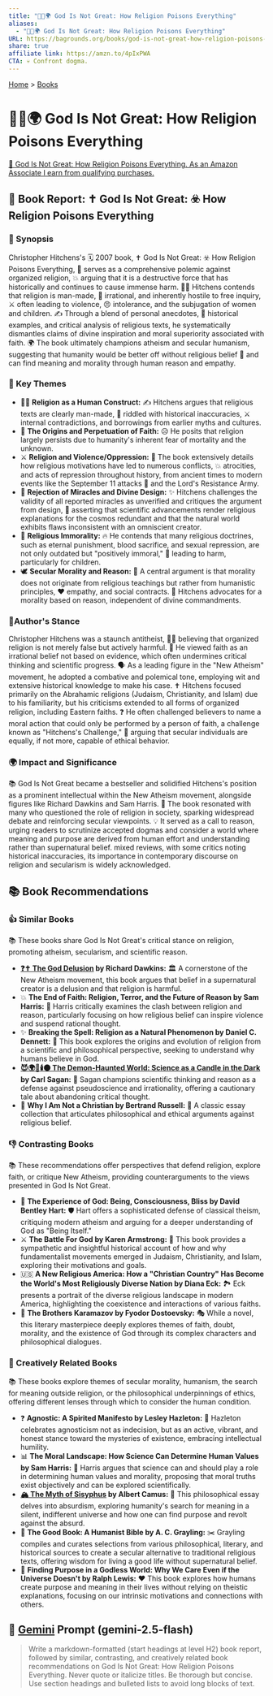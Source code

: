 ```yaml
---
title: "🙏🚫🌍 God Is Not Great: How Religion Poisons Everything"
aliases:
  - "🙏🚫🌍 God Is Not Great: How Religion Poisons Everything"
URL: https://bagrounds.org/books/god-is-not-great-how-religion-poisons-everything
share: true
affiliate link: https://amzn.to/4pIxPWA
CTA: 💀 Confront dogma.
---
```

[Home](../index.md) > [Books](./index.md)  
# 🙏🚫🌍 God Is Not Great: How Religion Poisons Everything  
[🛒 God Is Not Great: How Religion Poisons Everything. As an Amazon Associate I earn from qualifying purchases.](https://amzn.to/4pIxPWA)  
  
## 📖 Book Report: ✝️ God Is Not Great: ☣️ How Religion Poisons Everything  
  
### 📝 Synopsis  
  
 Christopher Hitchens's 🗓️ 2007 book, ✝️ God Is Not Great: ☣️ How Religion Poisons Everything, 📢 serves as a comprehensive polemic against organized religion, 💥 arguing that it is a destructive force that has historically and continues to cause immense harm. 👨‍⚖️ Hitchens contends that religion is man-made, 🤔 irrational, and inherently hostile to free inquiry, ⚔️ often leading to violence, 😠 intolerance, and the subjugation of women and children. ✍️ Through a blend of personal anecdotes, 📜 historical examples, and critical analysis of religious texts, he systematically dismantles claims of divine inspiration and moral superiority associated with faith. 🌍 The book ultimately champions atheism and secular humanism, suggesting that humanity would be better off without religious belief 🙏 and can find meaning and morality through human reason and empathy.  
  
### 🔑 Key Themes  
  
* 🧑‍🎨 **Religion as a Human Construct:** ✍️ Hitchens argues that religious texts are clearly man-made, 🧐 riddled with historical inaccuracies, ⚔️ internal contradictions, and borrowings from earlier myths and cultures.  
* 🌱 **The Origins and Perpetuation of Faith:** 😥 He posits that religion largely persists due to humanity's inherent fear of mortality and the unknown.  
* ⚔️ **Religion and Violence/Oppression:** 📖 The book extensively details how religious motivations have led to numerous conflicts, 💥 atrocities, and acts of repression throughout history, from ancient times to modern events like the September 11 attacks 🏢 and the Lord's Resistance Army.  
* 🚫 **Rejection of Miracles and Divine Design:** ✨ Hitchens challenges the validity of all reported miracles as unverified and critiques the argument from design, 🧪 asserting that scientific advancements render religious explanations for the cosmos redundant and that the natural world exhibits flaws inconsistent with an omniscient creator.  
* 👿 **Religious Immorality:** 🔥 He contends that many religious doctrines, such as eternal punishment, blood sacrifice, and sexual repression, are not only outdated but "positively immoral," 🤕 leading to harm, particularly for children.  
* 🕊️ **Secular Morality and Reason:** 🎯 A central argument is that morality does not originate from religious teachings but rather from humanistic principles, ❤️ empathy, and social contracts. 🤔 Hitchens advocates for a morality based on reason, independent of divine commandments.  
  
### 🧍Author's Stance  
  
 Christopher Hitchens was a staunch antitheist, 🙅‍♂️ believing that organized religion is not merely false but actively harmful. 🥺 He viewed faith as an irrational belief not based on evidence, which often undermines critical thinking and scientific progress. 🗣️ As a leading figure in the "New Atheism" movement, he adopted a combative and polemical tone, employing wit and extensive historical knowledge to make his case. ✝️ Hitchens focused primarily on the Abrahamic religions (Judaism, Christianity, and Islam) due to his familiarity, but his criticisms extended to all forms of organized religion, including Eastern faiths. ❓ He often challenged believers to name a moral action that could only be performed by a person of faith, a challenge known as "Hitchens's Challenge," 🤔 arguing that secular individuals are equally, if not more, capable of ethical behavior.  
  
### 🌍 Impact and Significance  
  
 📚 God Is Not Great became a bestseller and solidified Hitchens's position as a prominent intellectual within the New Atheism movement, alongside figures like Richard Dawkins and Sam Harris. 📢 The book resonated with many who questioned the role of religion in society, sparking widespread debate and reinforcing secular viewpoints. 💡 It served as a call to reason, urging readers to scrutinize accepted dogmas and consider a world where meaning and purpose are derived from human effort and understanding rather than supernatural belief. mixed reviews, with some critics noting historical inaccuracies, its importance in contemporary discourse on religion and secularism is widely acknowledged.  
  
## 📚 Book Recommendations  
  
### 👍 Similar Books  
  
📚 These books share God Is Not Great's critical stance on religion, promoting atheism, secularism, and scientific reason.  
  
* **[❓✝️ The God Delusion](./the-god-delusion.md) by Richard Dawkins:** 🏛️ A cornerstone of the New Atheism movement, this book argues that belief in a supernatural creator is a delusion and that religion is harmful.  
* 💥 **The End of Faith: Religion, Terror, and the Future of Reason by Sam Harris:** 🤔 Harris critically examines the clash between religion and reason, particularly focusing on how religious belief can inspire violence and suspend rational thought.  
* ✨ **Breaking the Spell: Religion as a Natural Phenomenon by Daniel C. Dennett:** 🔬 This book explores the origins and evolution of religion from a scientific and philosophical perspective, seeking to understand why humans believe in God.  
* **[😈🌍🔬🕯️🌑 The Demon-Haunted World: Science as a Candle in the Dark](./the-demon-haunted-world.md) by Carl Sagan:** 🧪 Sagan champions scientific thinking and reason as a defense against pseudoscience and irrationality, offering a cautionary tale about abandoning critical thought.  
* 📜 **Why I Am Not a Christian by Bertrand Russell:** 🤔 A classic essay collection that articulates philosophical and ethical arguments against religious belief.  
  
### 👎 Contrasting Books  
  
📚 These recommendations offer perspectives that defend religion, explore faith, or critique New Atheism, providing counterarguments to the views presented in God Is Not Great.  
  
* 🙏 **The Experience of God: Being, Consciousness, Bliss by David Bentley Hart:** 🛡️ Hart offers a sophisticated defense of classical theism, critiquing modern atheism and arguing for a deeper understanding of God as "Being Itself."  
* ⚔️ **The Battle For God by Karen Armstrong:** 📖 This book provides a sympathetic and insightful historical account of how and why fundamentalist movements emerged in Judaism, Christianity, and Islam, exploring their motivations and goals.  
* 🇺🇸 **A New Religious America: How a "Christian Country" Has Become the World's Most Religiously Diverse Nation by Diana Eck:** 🏞️ Eck presents a portrait of the diverse religious landscape in modern America, highlighting the coexistence and interactions of various faiths.  
* 📖 **The Brothers Karamazov by Fyodor Dostoevsky:** 🎭 While a novel, this literary masterpiece deeply explores themes of faith, doubt, morality, and the existence of God through its complex characters and philosophical dialogues.  
  
### 🎨 Creatively Related Books  
  
📚 These books explore themes of secular morality, humanism, the search for meaning outside religion, or the philosophical underpinnings of ethics, offering different lenses through which to consider the human condition.  
  
* ❓ **Agnostic: A Spirited Manifesto by Lesley Hazleton:** 👐 Hazleton celebrates agnosticism not as indecision, but as an active, vibrant, and honest stance toward the mysteries of existence, embracing intellectual humility.  
* 📊 **The Moral Landscape: How Science Can Determine Human Values by Sam Harris:** 🧪 Harris argues that science can and should play a role in determining human values and morality, proposing that moral truths exist objectively and can be explored scientifically.  
* **[🏔️ The Myth of Sisyphus](./the-myth-of-sisyphus.md) by Albert Camus:** 🤔 This philosophical essay delves into absurdism, exploring humanity's search for meaning in a silent, indifferent universe and how one can find purpose and revolt against the absurd.  
* 📜 **The Good Book: A Humanist Bible by A. C. Grayling:** ✂️ Grayling compiles and curates selections from various philosophical, literary, and historical sources to create a secular alternative to traditional religious texts, offering wisdom for living a good life without supernatural belief.  
* 🤔 **Finding Purpose in a Godless World: Why We Care Even if the Universe Doesn't by Ralph Lewis:** ❤️ This book explores how humans create purpose and meaning in their lives without relying on theistic explanations, focusing on our intrinsic motivations and connections with others.  
  
## 💬 [Gemini](https://gemini.google.com) Prompt (gemini-2.5-flash)  
> Write a markdown-formatted (start headings at level H2) book report, followed by similar, contrasting, and creatively related book recommendations on God Is Not Great: How Religion Poisons Everything. Never quote or italicize titles. Be thorough but concise. Use section headings and bulleted lists to avoid long blocks of text.